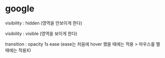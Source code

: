 # google

visibility : hidden (영역을 안보이게 한다)

visibility : visible (영역을 보이게 한다)

transition : opacity 1s ease (ease는 처음에 hover 했을 때에는 적용 > 마우스를 뗄 때에는 적용X)
